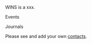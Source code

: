 WINS is a xxx.

Events


Journals



Please see and add your own [contacts](https://docs.google.com/spreadsheets/d/1iD7I0Cn2_1da1RhaexCzWiTmzqJiLvWSdIe5iZ53Zqg/edit?usp=sharing).
